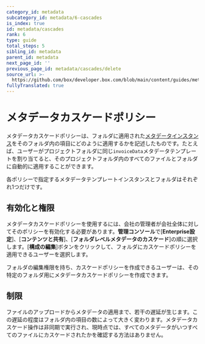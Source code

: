 ```yaml
---
category_id: metadata
subcategory_id: metadata/6-cascades
is_index: true
id: metadata/cascades
rank: 6
type: guide
total_steps: 5
sibling_id: metadata
parent_id: metadata
next_page_id: ''
previous_page_id: metadata/cascades/delete
source_url: >-
  https://github.com/box/developer.box.com/blob/main/content/guides/metadata/6-cascades/0-index.md
fullyTranslated: true
---
```

# メタデータカスケードポリシー

メタデータカスケードポリシーは、フォルダに適用された[メタデータインスタンス][instance]をそのフォルダ内の項目にどのように適用するかを記述したものです。たとえば、ユーザーがプロジェクトフォルダに同じ`invoiceData`メタデータテンプレートを割り当てると、そのプロジェクトフォルダ内のすべてのファイルとフォルダに自動的に適用することができます。

各ポリシーで指定するメタデータテンプレートインスタンスとフォルダはそれぞれ1つだけです。

## 有効化と権限

メタデータカスケードポリシーを使用するには、会社の管理者が会社全体に対してそのポリシーを有効化する必要があります。**管理コンソール**で\[**Enterprise設定**]、\[**コンテンツと共有**]、\[**フォルダレベルメタデータのカスケード**]の順に選択します。\[**構成の編集**]ボタンをクリックして、フォルダにカスケードポリシーを適用できるユーザーを選択します。

フォルダの編集権限を持ち、カスケードポリシーを作成できるユーザーは、その特定のフォルダ用にメタデータカスケードポリシーを作成できます。

## 制限

ファイルのアップロードからメタデータの適用まで、若干の遅延が生じます。この遅延の程度はフォルダ内の項目の数によって大きく変わります。メタデータカスケード操作は非同期で実行され、現時点では、すべてのメタデータがいつすべてのファイルにカスケードされたかを確認する方法はありません。

[instance]: g://metadata/instances
